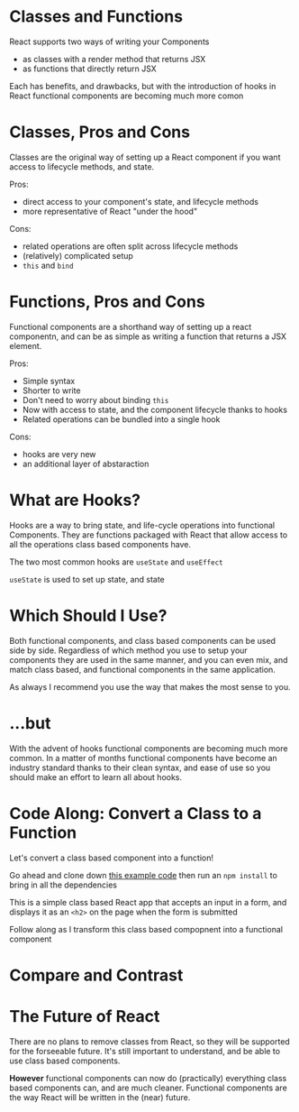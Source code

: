 # Classes and Functions

React supports two ways of writing your Components

- as classes with a render method that returns JSX
- as functions that directly return JSX

Each has benefits, and drawbacks, but with the introduction of hooks in React functional components are becoming much more comon

# Classes, Pros and Cons

Classes are the original way of setting up a React component if you want access to lifecycle methods, and state.

Pros:
- direct access to your component's state, and lifecycle methods
- more representative of React "under the hood"

Cons:

- related operations are often split across lifecycle methods
- (relatively) complicated setup
- `this` and `bind`

# Functions, Pros and Cons

Functional components are a shorthand way of setting up a react componentn, and can be as simple as writing a function that returns a JSX element.

Pros:

- Simple syntax
- Shorter to write
- Don't need to worry about binding `this`
- Now with access to state, and the component lifecycle thanks to hooks
- Related operations can be bundled into a single hook

Cons:

- hooks are very new
- an additional layer of abstaraction

# What are Hooks?

Hooks are a way to bring state, and life-cycle operations into functional Components. They are functions packaged with React that allow access to all the operations class based components have.

The two most common hooks are `useState` and `useEffect`

`useState` is used to set up state, and state 

# Which Should I Use?

Both functional components, and class based components can be used side by side. Regardless of which method you use to setup your components they are used in the same manner, and you can even mix, and match class based, and functional components in the same application.

As always I recommend you use the way that makes the most sense to you.

# ...but

With the advent of hooks functional components are becoming much more common. In a matter of months functional components have become an industry standard thanks to their clean syntax, and ease of use so you should make an effort to learn all about hooks.

# Code Along: Convert a Class to a Function

Let's convert a class based component into a function!

Go ahead and clone down [this example code](https://github.com/Habenzy/class-comp-example) then run an `npm install` to bring in all the dependencies

This is a simple class based React app that accepts an input in a form, and displays it as an `<h2>` on the page when the form is submitted

Follow along as I transform this class based compopnent into a functional component

# Compare and Contrast

<!--screen shots go here-->

# The Future of React

There are no plans to remove classes from React, so they will be supported for the forseeable future. It's still important to understand, and be able to use class based components.

**However** functional components can now do (practically) everything class based components can, and are much cleaner. Functional components are the way React will be written in the (near) future.